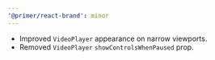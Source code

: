 ```yaml
---
'@primer/react-brand': minor
---
```


- Improved `VideoPlayer` appearance on narrow viewports.
- Removed `VideoPlayer` `showControlsWhenPaused` prop.
